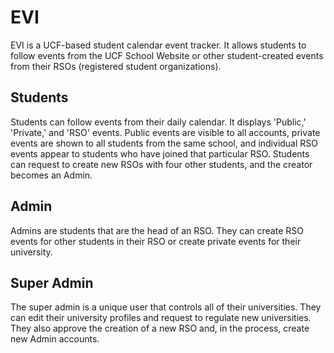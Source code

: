 # EVI

EVI is a UCF-based student calendar event tracker. It allows students to follow events from the UCF School Website or other student-created events from their RSOs (registered student organizations). 

## Students

Students can follow events from their daily calendar. It displays 'Public,' 'Private,' and 'RSO' events. Public events are visible to all accounts, private events are shown to all students from the same school, and individual RSO events appear to students who have joined that particular RSO. Students can request to create new RSOs with four other students, and the creator becomes an Admin.  

## Admin

Admins are students that are the head of an RSO. They can create RSO events for other students in their RSO or create private events for their university. 

## Super Admin

The super admin is a unique user that controls all of their universities. They can edit their university profiles and request to regulate new universities. They also approve the creation of a new RSO and, in the process, create new Admin accounts. 
